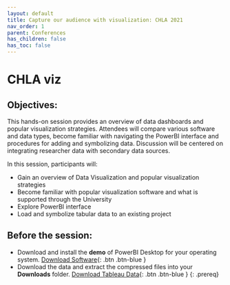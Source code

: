 ```yaml
---
layout: default
title: Capture our audience with visualization: CHLA 2021
nav_order: 1
parent: Conferences
has_children: false
has_toc: false
---
```

# CHLA viz

## Objectives:

This hands-on session provides an overview of data dashboards and popular visualization strategies. Attendees will compare various software and data types, become familiar with navigating the PowerBI interface and procedures for adding and symbolizing data. Discussion will be centered on integrating researcher data with secondary data sources.  

In this session, participants will:  
- Gain an overview of  Data Visualization and popular visualization strategies  
- Become familiar with popular visualization software and what is supported through the University  
- Explore PowerBI interface  
- Load and symbolize tabular data to an existing project  

## Before the session:
- Download and install the **demo** of PowerBI Desktop for your operating system. [Download Software](https://powerbi.microsoft.com/en-us/get-started/){: .btn .btn-blue }
- Download the data and extract the compressed files into your **Downloads** folder. [Download Tableau Data](https://github.com/meginwinnipeg/workshops/raw/main/content/handson/chla/data/PowerBI1data.zip){: .btn .btn-blue }
{: .prereq}


